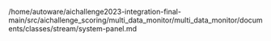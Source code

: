 /home/autoware/aichallenge2023-integration-final-main/src/aichallenge_scoring/multi_data_monitor/multi_data_monitor/documents/classes/stream/system-panel.md